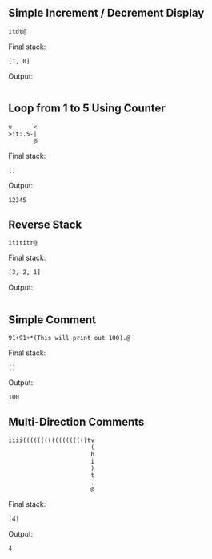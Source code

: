 ## Simple Increment / Decrement Display

```
itdt@
```

Final stack:
```
[1, 0]
```

Output:
```

```

## Loop from 1 to 5 Using Counter

```
v      <
>it:.5-|
       @
```

Final stack:
```
[]
```

Output:
```
12345
```

## Reverse Stack

```
itititr@
```

Final stack:
```
[3, 2, 1]
```

Output:
```

```

## Simple Comment

```
91+91+*(This will print out 100).@
```

Final stack:
```
[]
```

Output:
```
100
```

## Multi-Direction Comments

```
iiii((((((((((((((((()tv
                       (
                       h
                       i
                       )
                       t
                       .
                       @
```

Final stack:
```
[4]
```

Output:
```
4
```
